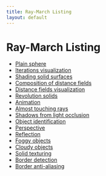 ```yaml
---
title: Ray-March Listing
layout: default
---
```


Ray-March Listing
=================


- [Plain sphere](1-plain-sphere)
- [Iterations visualization](2-iterations-visualization)
- [Shading solid surfaces](3-shading-solid-surfaces)
- [Composition of distance fields](4-composition-of-distance-fields)
- [Distance fields visualization](5-distance-fields-visualization)
- [Revolution solids](6-revolution-solids)
- [Animation](7-animation)
- [Almost touching rays](8-almost-touching-rays)
- [Shadows from light occlusion](9-shadows-from-light-occlusion)
- [Object identification](10-object-identification)
- [Perspective](11-perspective)
- [Reflection](12-reflection)
- [Foggy objects](13-foggy-objects)
- [Cloudy objects](14-cloudy-objects)
- [Solid texturing](15-solid-texturing)
- [Border detection](16-border-detection)
- [Border anti-aliasing](17-border-anti-aliasing)
